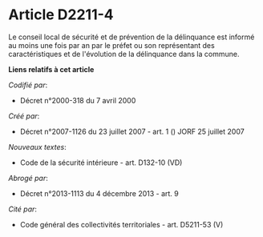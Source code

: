 # Article D2211-4

Le conseil local de sécurité et de prévention de la délinquance est informé au moins une fois par an par le préfet ou son
représentant des caractéristiques et de l'évolution de la délinquance dans la commune.

**Liens relatifs à cet article**

_Codifié par_:

  - Décret n°2000-318 du 7 avril 2000

_Créé par_:

  - Décret n°2007-1126 du 23 juillet 2007 - art. 1 () JORF 25 juillet 2007

_Nouveaux textes_:

  - Code de la sécurité intérieure - art. D132-10 (VD)

_Abrogé par_:

  - Décret n°2013-1113 du 4 décembre 2013 - art. 9

_Cité par_:

  - Code général des collectivités territoriales - art. D5211-53 (V)
